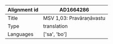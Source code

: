 |Alignment id | AD1664286
| --- | --- 
|Title | MSV 1,03: Pravāraṇāvastu 
|Type | translation
|Languages | ['sa', 'bo']